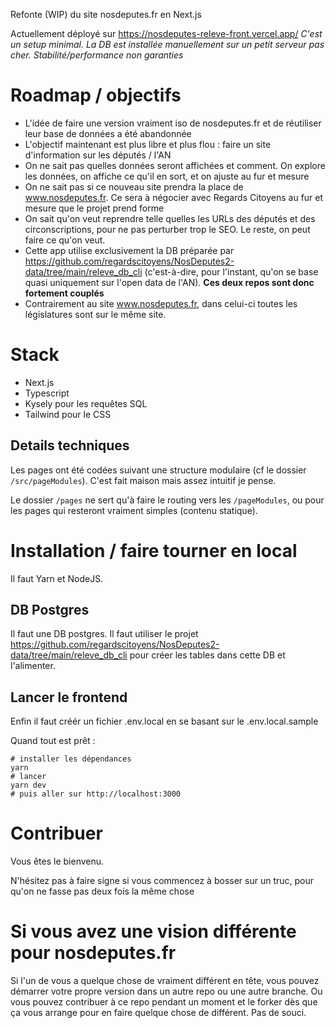 Refonte (WIP) du site nosdeputes.fr en Next.js

Actuellement déployé sur https://nosdeputes-releve-front.vercel.app/ _C'est un setup minimal. La DB est installée manuellement sur un petit serveur pas cher. Stabilité/performance non garanties_

# Roadmap / objectifs

- L'idée de faire une version vraiment iso de nosdeputes.fr et de réutiliser leur base de données a été abandonnée
- L'objectif maintenant est plus libre et plus flou : faire un site d'information sur les députés / l'AN
- On ne sait pas quelles données seront affichées et comment. On explore les données, on affiche ce qu'il en sort, et on ajuste au fur et mesure
- On ne sait pas si ce nouveau site prendra la place de www.nosdeputes.fr. Ce sera à négocier avec Regards Citoyens au fur et mesure que le projet prend forme
- On sait qu'on veut reprendre telle quelles les URLs des députés et des circonscriptions, pour ne pas perturber trop le SEO. Le reste, on peut faire ce qu'on veut.
- Cette app utilise exclusivement la DB préparée par https://github.com/regardscitoyens/NosDeputes2-data/tree/main/releve_db_cli (c'est-à-dire, pour l'instant, qu'on se base quasi uniquement sur l'open data de l'AN). __Ces deux repos sont donc fortement couplés__
- Contrairement au site www.nosdeputes.fr, dans celui-ci toutes les législatures sont sur le même site.



# Stack

- Next.js
- Typescript
- Kysely pour les requêtes SQL
- Tailwind pour le CSS

## Details techniques

Les pages ont été codées suivant une structure modulaire (cf le dossier `/src/pageModules`). C'est fait maison mais assez intuitif je pense.

Le dossier `/pages` ne sert qu'à faire le routing vers les `/pageModules`, ou pour les pages qui resteront vraiment simples (contenu statique).

# Installation / faire tourner en local

Il faut Yarn et NodeJS.

## DB Postgres

Il faut une DB postgres.
Il faut utiliser le projet https://github.com/regardscitoyens/NosDeputes2-data/tree/main/releve_db_cli pour créer les tables dans cette DB et l'alimenter.

## Lancer le frontend

Enfin il faut créér un fichier .env.local en se basant sur le .env.local.sample

Quand tout est prêt :

    # installer les dépendances
    yarn
    # lancer
    yarn dev
    # puis aller sur http://localhost:3000

# Contribuer

Vous êtes le bienvenu.

N'hésitez pas à faire signe si vous commencez à bosser sur un truc, pour qu'on ne fasse pas deux fois la même chose

# Si vous avez une vision différente pour nosdeputes.fr

Si l'un de vous a quelque chose de vraiment différent en tête, vous pouvez démarrer votre propre version dans un autre repo ou une autre branche. Ou vous pouvez contribuer à ce repo pendant un moment et le forker dès que ça vous arrange pour en faire quelque chose de différent. Pas de souci.
